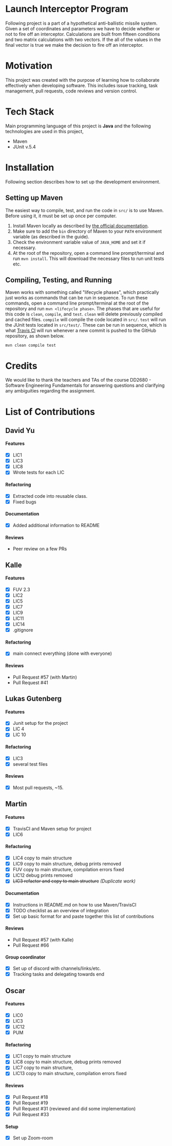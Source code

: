 # Launch Interceptor Program 
Following project is a part of a hypothetical anti-ballistic missile system. Given a set of coordinates and parameters we have to decide whether or not to fire off an interceptor. Calculations are built from fifteen conditions and two matrix calculations with two vectors. If the all of the values in the final vector is true we make the decision to fire off an interceptor. 

# Motivation 
This project was created with the purpose of learning how to collaborate effectively when developing software. This includes issue tracking, task management, pull requests, code reviews and version control. 

# Tech Stack 
Main programming language of this project is **Java** and the following technologies are used in this project, 
* Maven 
* JUnit v.5.4 

# Installation
Following section describes how to set up the development environment. 

## Setting up Maven
The easiest way to compile, test, and run the code in `src/` is to use Maven. Before using it, it must be set up once per computer.
1. Install Maven locally as described by [the official documentation](https://maven.apache.org/install.html).
2. Make sure to add the `bin` directory of Maven to your `PATH` environment variable (as described in the guide).
3. Check the environment variable value of `JAVA_HOME` and set it if necessary. 
4. At the root of the repository, open a command line prompt/terminal and run `mvn install`. This will download the necessary files to run unit tests etc.

## Compiling, Testing, and Running
Maven works with something called "lifecycle phases", which practically just works as commands that can be run in sequence. To run these commands, open a command line prompt/terminal at the root of the repository and run `mvn <lifecycle phase>`. The phases that are useful for this code is `clean`, `compile`, and `test`. `clean` will delete previously compiled and cached files. `compile` will compile the code located in `src/`. `test` will run the JUnit tests located in `src/test/`. These can be run in sequence, which is what [Travis CI](https://docs.travis-ci.com/) will run whenever a new commit is pushed to the GitHub repository, as shown below.

`mvn clean compile test`

# Credits 
We would like to thank the teachers and TAs of the course DD2680 - Software Engineering Fundamentals for answering questions and clarifying any ambiguities regarding the assignment. 


# List of Contributions

## David Yu
#### Features
- [x] LIC1
- [x] LIC3
- [x] LIC8
- [x] Wrote tests for each LIC
#### Refactoring
- [x] Extracted code into reusable class.
- [x] Fixed bugs
#### Documentation
- [x] Added additional information to README
#### Reviews
- Peer review on a few PRs

## Kalle
#### Features
- [x] FUV 2.3
- [x] LIC2
- [x] LIC5
- [x] LIC7
- [x] LIC9
- [x] LIC11
- [x] LIC14
- [x] .gitignore
#### Refactoring
- [x] main connect everything (done with everyone)
#### Reviews
- Pull Request #57 (with Martin)
- Pull Request #41

## Lukas Gutenberg
#### Features
- [x] Junit setup for the project
- [x] LIC 4
- [x] LIC 10
#### Refactoring
- [x] LIC3
- [x] several test files
#### Reviews
- [x] Most pull requests, ~15.

## Martin
#### Features
- [x] TravisCI and Maven setup for project
- [x] LIC6
#### Refactoring
- [x] LIC4 copy to main structure
- [x] LIC9 copy to main structure, debug prints removed
- [x] FUV copy to main structure, compilation errors fixed
- [x] LIC12 debug prints removed
- [x] ~~LIC3 refactor and copy to main structure~~ *(Duplicate work)*
#### Documentation
- [x] Instructions in README.md on how to use Maven/TravisCI
- [x] TODO checklist as an overview of integration
- [x] Set up basic format for and paste together this list of contributions
#### Reviews
- Pull Request #57 (with Kalle)
- Pull Request #66
#### Group coordinator
- [x] Set up of discord with channels/links/etc.
- [x] Tracking tasks and delegating towards end

## Oscar
#### Features
- [x] LIC0
- [x] LIC3
- [x] LIC12
- [x] PUM
#### Refactoring
- [x] LIC1 copy to main structure
- [x] LIC8 copy to main structure, debug prints removed
- [x] LIC7 copy to main structure,
- [x] LIC13 copy to main structure, compilation errors fixed
#### Reviews
- [x] Pull Request #18
- [x] Pull Request #19
- [x] Pull Request #31 (reviewed and did some implementation)
- [x] Pull Request #33
#### Setup
- [x] Set up Zoom-room